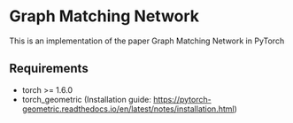 # Graph Matching Network

This is an implementation of the paper Graph Matching Network in PyTorch

## Requirements
- torch >= 1.6.0
- torch_geometric (Installation guide: https://pytorch-geometric.readthedocs.io/en/latest/notes/installation.html)
